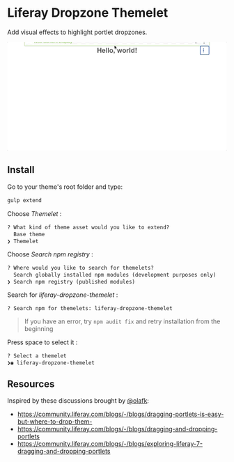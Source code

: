 # Liferay Dropzone Themelet

Add visual effects to highlight portlet dropzones.

![Demo](https://github.com/lgdd/liferay-dropzone-themelet/blob/master/doc/liferay-dropzone-themelet.gif?raw=true)

## Install

Go to your theme's root folder and type:
```bash
gulp extend
```
Choose _Themelet_ :
```
? What kind of theme asset would you like to extend? 
  Base theme 
❯ Themelet 
```
Choose _Search npm registry_ :
```
? Where would you like to search for themelets? 
  Search globally installed npm modules (development purposes only) 
❯ Search npm registry (published modules) 
```
Search for _liferay-dropzone-themelet_ :
```
? Search npm for themelets: liferay-dropzone-themelet
```
> If you have an error, try `npm audit fix` and retry installation from the beginning 

Press space to select it :
```
? Select a themelet 
❯◉ liferay-dropzone-themelet
```

## Resources

Inspired by these discussions brought by [@olafk](https://github.com/olafk):

- https://community.liferay.com/blogs/-/blogs/dragging-portlets-is-easy-but-where-to-drop-them-
- https://community.liferay.com/blogs/-/blogs/dragging-and-dropping-portlets
- https://community.liferay.com/blogs/-/blogs/exploring-liferay-7-dragging-and-dropping-portlets
